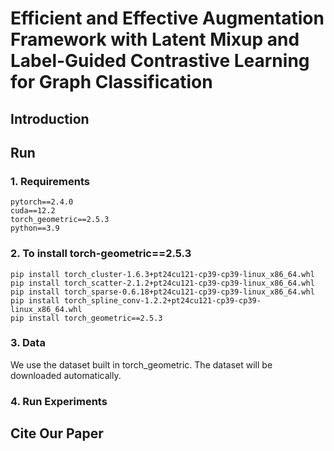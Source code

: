 # Efficient and Effective Augmentation Framework with Latent Mixup and Label-Guided Contrastive Learning for Graph Classification
## Introduction

## Run
### 1. Requirements
```
pytorch==2.4.0
cuda==12.2
torch_geometric==2.5.3
python==3.9
```
### 2. To install torch-geometric==2.5.3
```
pip install torch_cluster-1.6.3+pt24cu121-cp39-cp39-linux_x86_64.whl
pip install torch_scatter-2.1.2+pt24cu121-cp39-cp39-linux_x86_64.whl
pip install torch_sparse-0.6.18+pt24cu121-cp39-cp39-linux_x86_64.whl
pip install torch_spline_conv-1.2.2+pt24cu121-cp39-cp39-linux_x86_64.whl
pip install torch_geometric==2.5.3
```

### 3. Data 
We use the dataset built in torch_geometric. The dataset will be downloaded automatically.

### 4. Run Experiments


## Cite Our Paper

